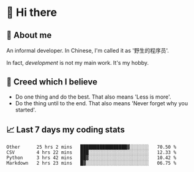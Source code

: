 # 👋 Hi there

## :speech_balloon: About me

An informal developer. In Chinese, I'm called it as '野生的程序员'.

In fact, _development_ is not my main work. It's my hobby.

## :see_no_evil: Creed which I believe

- Do one thing and do the best. That also means 'Less is more'.
- Do the thing until to the end. That also means 'Never forget why you started'.

## :chart_with_upwards_trend: Last 7 days my coding stats

<!--START_SECTION:waka-->
```text
Other      25 hrs 2 mins   █████████████████▓░░░░░░░   70.50 % 
CSV        4 hrs 22 mins   ███░░░░░░░░░░░░░░░░░░░░░░   12.33 % 
Python     3 hrs 42 mins   ██▓░░░░░░░░░░░░░░░░░░░░░░   10.42 % 
Markdown   2 hrs 23 mins   █▓░░░░░░░░░░░░░░░░░░░░░░░   06.75 % 
```
<!--END_SECTION:waka-->
